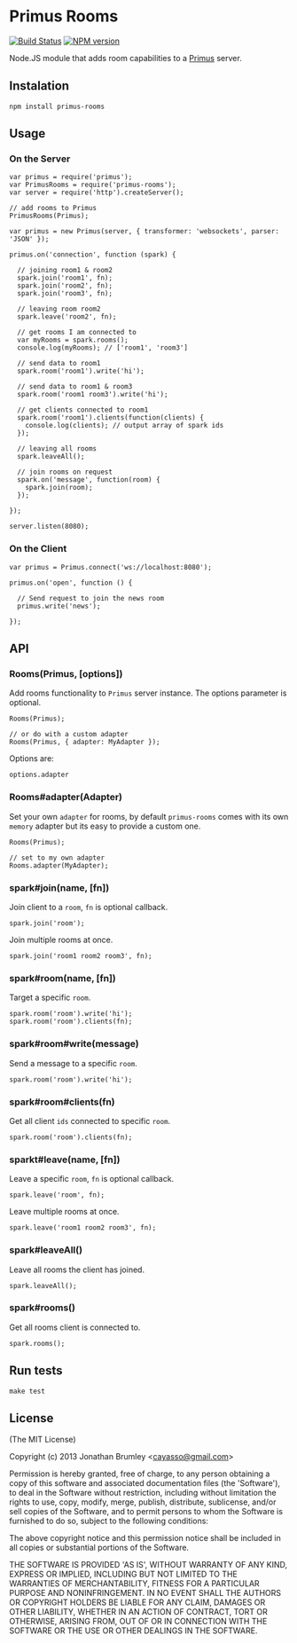 # Primus Rooms

[![Build Status](https://travis-ci.org/cayasso/primus-rooms.png?branch=master)](https://travis-ci.org/cayasso/primus-rooms)
[![NPM version](https://badge.fury.io/js/primus-rooms.png)](http://badge.fury.io/js/primus-rooms)

Node.JS module that adds room capabilities to a [Primus](https://github.com/3rd-Eden/primus) server.

## Instalation

```
npm install primus-rooms
```

## Usage

### On the Server

```
var primus = require('primus');
var PrimusRooms = require('primus-rooms');
var server = require('http').createServer();

// add rooms to Primus
PrimusRooms(Primus);

var primus = new Primus(server, { transformer: 'websockets', parser: 'JSON' });

primus.on('connection', function (spark) {

  // joining room1 & room2
  spark.join('room1', fn);
  spark.join('room2', fn);
  spark.join('room3', fn);

  // leaving room room2
  spark.leave('room2', fn);

  // get rooms I am connected to
  var myRooms = spark.rooms();
  console.log(myRooms); // ['room1', 'room3']

  // send data to room1
  spark.room('room1').write('hi');

  // send data to room1 & room3
  spark.room('room1 room3').write('hi');

  // get clients connected to room1
  spark.room('room1').clients(function(clients) {
    console.log(clients); // output array of spark ids
  });

  // leaving all rooms
  spark.leaveAll();

  // join rooms on request
  spark.on('message', function(room) {
    spark.join(room);
  });

});

server.listen(8080);
```

### On the Client

```
var primus = Primus.connect('ws://localhost:8080');

primus.on('open', function () {

  // Send request to join the news room
  primus.write('news');

});

```

## API

### Rooms(Primus, [options])

Add rooms functionality to `Primus` server instance. 
The options parameter is optional.

```
Rooms(Primus);

// or do with a custom adapter
Rooms(Primus, { adapter: MyAdapter });
```

Options are:

`options.adapter`

### Rooms#adapter(Adapter)

Set your own `adapter` for rooms, by default `primus-rooms` comes 
with its own `memory` adapter but its easy to provide a custom one.

```
Rooms(Primus);

// set to my own adapter
Rooms.adapter(MyAdapter);
```

### spark#join(name, [fn])

Join client to a `room`, `fn` is optional callback.

```
spark.join('room');
```

Join multiple rooms at once.

```
spark.join('room1 room2 room3', fn);
```

### spark#room(name, [fn])

Target a specific `room`.

```
spark.room('room').write('hi');
spark.room('room').clients(fn);
```

### spark#room#write(message)

Send a message to a specific `room`.

```
spark.room('room').write('hi');
```

### spark#room#clients(fn)

Get all client `ids` connected to specific `room`.

```
spark.room('room').clients(fn);
```

### sparkt#leave(name, [fn])

Leave a specific `room`, `fn` is optional callback.

```
spark.leave('room', fn);
```

Leave multiple rooms at once.

```
spark.leave('room1 room2 room3', fn);
```

### spark#leaveAll()

Leave all rooms the client has joined.

```
spark.leaveAll();
```

### spark#rooms()

Get all rooms client is connected to.

```
spark.rooms();
```

## Run tests

```
make test
```

## License

(The MIT License)

Copyright (c) 2013 Jonathan Brumley &lt;cayasso@gmail.com&gt;

Permission is hereby granted, free of charge, to any person obtaining
a copy of this software and associated documentation files (the
'Software'), to deal in the Software without restriction, including
without limitation the rights to use, copy, modify, merge, publish,
distribute, sublicense, and/or sell copies of the Software, and to
permit persons to whom the Software is furnished to do so, subject to
the following conditions:

The above copyright notice and this permission notice shall be
included in all copies or substantial portions of the Software.

THE SOFTWARE IS PROVIDED 'AS IS', WITHOUT WARRANTY OF ANY KIND,
EXPRESS OR IMPLIED, INCLUDING BUT NOT LIMITED TO THE WARRANTIES OF
MERCHANTABILITY, FITNESS FOR A PARTICULAR PURPOSE AND NONINFRINGEMENT.
IN NO EVENT SHALL THE AUTHORS OR COPYRIGHT HOLDERS BE LIABLE FOR ANY
CLAIM, DAMAGES OR OTHER LIABILITY, WHETHER IN AN ACTION OF CONTRACT,
TORT OR OTHERWISE, ARISING FROM, OUT OF OR IN CONNECTION WITH THE
SOFTWARE OR THE USE OR OTHER DEALINGS IN THE SOFTWARE.
